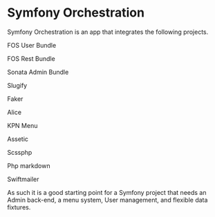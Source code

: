 Symfony Orchestration
========================

Symfony Orchestration is an app that integrates the following projects.

FOS User Bundle

FOS Rest Bundle

Sonata Admin Bundle

Slugify

Faker

Alice

KPN Menu

Assetic

Scssphp

Php markdown

Swiftmailer

As such it is a good starting point for a Symfony project that needs an Admin back-end, a menu system, User management, and flexible data fixtures.
